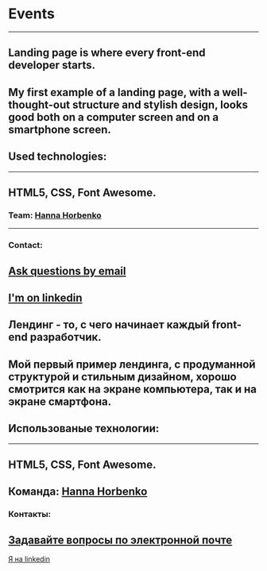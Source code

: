 # Events
---
Landing page is where every front-end developer starts.
---
My first example of a landing page, with a well-thought-out structure and stylish design, looks good both on a computer screen and on a smartphone screen.
---
## Used technologies:
---
HTML5,
CSS,
Font Awesome.
---
### Team: [Hanna Horbenko](https://github.com/HannaHorbenko)
---
### Contact:
<a href="mailto:yevhen.kurian@gmail.com">Ask questions by email</a>
---
[I'm on linkedin](https://www.linkedin.com/in/evhen-k-byte/)
---
Лендинг - то, с чего начинает каждый front-end разработчик.
---
Мой  первый пример лендинга, с продуманной структурой и стильным дизайном, хорошо смотрится как на экране компьютера, так и на экране смартфона.
---
## Использованые технологии:
---
HTML5,
CSS,
Font Awesome.
---
Команда: [Hanna Horbenko](https://github.com/HannaHorbenko)
---
### Контакты:
<a href="mailto:yevhen.kurian@gmail.com">Задавайте вопросы по электронной почте</a>
---
[Я на linkedin](https://www.linkedin.com/in/evhen-k-byte/)

